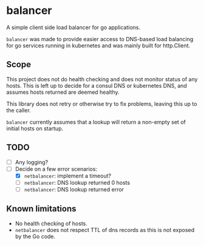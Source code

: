 # balancer

A simple client side load balancer for go applications.

`balancer` was made to provide easier access to DNS-based load balancing for go services running in kubernetes and was mainly built for http.Client.

## Scope

This project does not do health checking and does not monitor status of any hosts.
This is left up to decide for a consul DNS or kubernetes DNS, and assumes hosts returned are deemed healthy.

This library does not retry or otherwise try to fix problems, leaving this up to the caller.

`balancer` currently assumes that a lookup will return a non-empty set of initial hosts on startup.

## TODO

- [ ] Any logging?
- [ ] Decide on a few error scenarios:
  - [X] `netbalancer`: implement a timeout?
  - [ ] `netbalancer`: DNS lookup returned 0 hosts
  - [ ] `netbalancer`: DNS lookup returned error

## Known limitations

- No health checking of hosts.
- `netbalancer` does not respect TTL of dns records as this is not exposed by the Go code.
